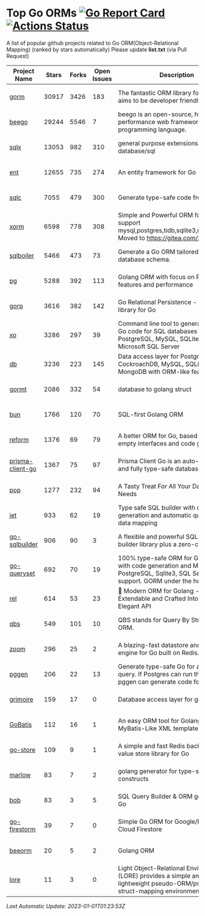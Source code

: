 # Top Go ORMs [![Go Report Card](https://goreportcard.com/badge/github.com/d-tsuji/awesome-go-orms)](https://goreportcard.com/report/github.com/d-tsuji/awesome-go-orms) [![Actions Status](https://github.com/d-tsuji/awesome-go-orms/workflows/CI/badge.svg)](https://github.com/d-tsuji/awesome-go-orms/actions)
A list of popular github projects related to Go ORM(Object-Relational Mapping) (ranked by stars automatically)
Please update **list.txt** (via Pull Request)

| Project Name | Stars | Forks | Open Issues | Description | Last Update |
| ------------ | ----- | ----- | ----------- | ----------- | ----------- |
| [gorm](https://github.com/go-gorm/gorm) | 30917 | 3426 | 183 | The fantastic ORM library for Golang, aims to be developer friendly | 2023-01-01 01:06:50 |
| [beego](https://github.com/beego/beego) | 29244 | 5546 | 7 | beego is an open-source, high-performance web framework for the Go programming language. | 2022-12-31 18:34:27 |
| [sqlx](https://github.com/jmoiron/sqlx) | 13053 | 982 | 310 | general purpose extensions to golang's database/sql | 2022-12-31 22:11:43 |
| [ent](https://github.com/ent/ent) | 12655 | 735 | 274 | An entity framework for Go | 2022-12-31 19:30:38 |
| [sqlc](https://github.com/kyleconroy/sqlc) | 7055 | 479 | 300 | Generate type-safe code from SQL | 2022-12-31 19:37:08 |
| [xorm](https://github.com/go-xorm/xorm) | 6598 | 778 | 308 | Simple and Powerful ORM for Go, support mysql,postgres,tidb,sqlite3,mssql,oracle, Moved to https://gitea.com/xorm/xorm | 2022-12-31 13:29:49 |
| [sqlboiler](https://github.com/volatiletech/sqlboiler) | 5466 | 473 | 73 | Generate a Go ORM tailored to your database schema. | 2022-12-31 15:46:12 |
| [pg](https://github.com/go-pg/pg) | 5288 | 392 | 113 | Golang ORM with focus on PostgreSQL features and performance | 2022-12-31 11:52:25 |
| [gorp](https://github.com/go-gorp/gorp) | 3616 | 382 | 142 | Go Relational Persistence - an ORM-ish library for Go | 2022-12-31 11:41:56 |
| [xo](https://github.com/xo/xo) | 3286 | 297 | 39 | Command line tool to generate idiomatic Go code for SQL databases supporting PostgreSQL, MySQL, SQLite, Oracle, and Microsoft SQL Server | 2022-12-30 08:44:08 |
| [db](https://github.com/upper/db) | 3236 | 223 | 145 | Data access layer for PostgreSQL, CockroachDB, MySQL, SQLite and MongoDB with ORM-like features. | 2022-12-30 06:40:54 |
| [gormt](https://github.com/xxjwxc/gormt) | 2086 | 332 | 54 | database to golang struct | 2022-12-30 10:09:00 |
| [bun](https://github.com/uptrace/bun) | 1766 | 120 | 70 | SQL-first Golang ORM | 2022-12-30 21:06:07 |
| [reform](https://github.com/go-reform/reform) | 1376 | 69 | 79 | A better ORM for Go, based on non-empty interfaces and code generation. | 2022-12-31 10:28:00 |
| [prisma-client-go](https://github.com/prisma/prisma-client-go) | 1367 | 75 | 97 | Prisma Client Go is an auto-generated and fully type-safe database client | 2022-12-31 17:16:03 |
| [pop](https://github.com/gobuffalo/pop) | 1277 | 232 | 94 | A Tasty Treat For All Your Database Needs | 2022-12-30 05:03:09 |
| [jet](https://github.com/go-jet/jet) | 933 | 62 | 19 | Type safe SQL builder with code generation and automatic query result data mapping | 2022-12-31 19:51:59 |
| [go-sqlbuilder](https://github.com/huandu/go-sqlbuilder) | 906 | 90 | 3 | A flexible and powerful SQL string builder library plus a zero-config ORM. | 2022-12-30 12:10:17 |
| [go-queryset](https://github.com/jirfag/go-queryset) | 692 | 70 | 19 | 100% type-safe ORM for Go (Golang) with code generation and MySQL, PostgreSQL, Sqlite3, SQL Server support. GORM under the hood. | 2022-12-30 10:23:02 |
| [rel](https://github.com/go-rel/rel) | 614 | 53 | 23 | :gem: Modern ORM for Golang - Testable, Extendable and Crafted Into a Clean and Elegant API | 2022-12-29 05:21:08 |
| [qbs](https://github.com/coocood/qbs) | 549 | 101 | 10 | QBS stands for Query By Struct. A Go ORM. | 2022-09-09 08:32:11 |
| [zoom](https://github.com/albrow/zoom) | 296 | 25 | 2 | A blazing-fast datastore and querying engine for Go built on Redis. | 2022-12-17 18:45:31 |
| [pggen](https://github.com/jschaf/pggen) | 206 | 22 | 13 | Generate type-safe Go for any Postgres query. If Postgres can run the query, pggen can generate code for it. | 2022-12-21 21:22:11 |
| [grimoire](https://github.com/Fs02/grimoire) | 159 | 17 | 0 | Database access layer for golang | 2022-12-21 15:18:02 |
| [GoBatis](https://github.com/mei-rune/GoBatis) | 112 | 16 | 1 | An easy ORM tool for Golang, support MyBatis-Like XML template SQL | 2022-12-02 04:21:56 |
| [go-store](https://github.com/gosuri/go-store) | 109 | 9 | 1 | A simple and fast Redis backed key-value store library for Go | 2022-09-27 09:00:46 |
| [marlow](https://github.com/dadleyy/marlow) | 83 | 7 | 2 | golang generator for type-safe sql api constructs | 2022-11-16 06:53:52 |
| [bob](https://github.com/stephenafamo/bob) | 83 | 3 | 5 | SQL Query Builder & ORM generator for Go | 2022-12-27 09:44:34 |
| [go-firestorm](https://github.com/jschoedt/go-firestorm) | 39 | 7 | 0 | Simple Go ORM for Google/Firebase Cloud Firestore | 2022-12-01 13:17:11 |
| [beeorm](https://github.com/latolukasz/beeorm) | 20 | 5 | 2 | Golang ORM | 2022-12-30 21:42:33 |
| [lore](https://github.com/abrahambotros/lore) | 11 | 3 | 0 | Light Object-Relational Environment (LORE) provides a simple and lightweight pseudo-ORM/pseudo-struct-mapping environment for Go | 2022-09-27 09:01:01 |

*Last Automatic Update: 2023-01-01T01:23:53Z*